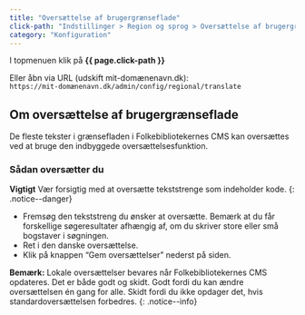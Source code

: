 ```yaml
---
title: "Oversættelse af brugergrænseflade"
click-path: "Indstillinger > Region og sprog > Oversættelse af brugergrænseflade"
category: "Konfiguration"
---
```

I topmenuen klik på **{{ page.click-path }}**

Eller åbn via URL (udskift mit-domænenavn.dk):\
`https://mit-domænenavn.dk/admin/config/regional/translate`

## Om oversættelse af brugergrænseflade

De fleste tekster i grænsefladen i Folkebibliotekernes CMS kan oversættes ved at bruge den indbyggede oversættelsesfunktion.

### Sådan oversætter du
**Vigtigt** Vær forsigtig med at oversætte tekststrenge som indeholder kode. 
{: .notice--danger}

- Fremsøg den tekststreng du ønsker at oversætte. Bemærk at du får forskellige søgeresultater afhængig af, om du skriver store eller små bogstaver i søgningen.
- Ret i den danske oversættelse.
- Klik på knappen “Gem oversættelser” nederst på siden.

**Bemærk:** Lokale oversættelser bevares når Folkebibliotekernes CMS opdateres. Det er både godt og skidt. Godt fordi du kan ændre oversættelsen én gang for alle. Skidt fordi du ikke opdager det, hvis standardoversættelsen forbedres.
{: .notice--info}


